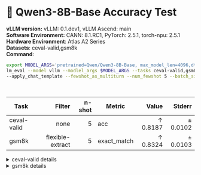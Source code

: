 # 🎯 Qwen3-8B-Base Accuracy Test
  <div>
    <strong>vLLM version:</strong> vLLM: 0.1.dev1, vLLM Ascend: main <br>
  </div>
  <div>
      <strong>Software Environment:</strong> CANN: 8.1.RC1, PyTorch: 2.5.1, torch-npu: 2.5.1 <br>
  </div>
  <div>
      <strong>Hardware Environment</strong>: Atlas A2 Series <br>
  </div>
  <div>
      <strong>Datasets</strong>: ceval-valid,gsm8k <br>
  </div>
  <div>
      <strong>Command</strong>: 

  ```bash
  export MODEL_ARGS='pretrained=Qwen/Qwen3-8B-Base, max_model_len=4096,dtype=auto,tensor_parallel_size=2,gpu_memory_utilization=0.6'
lm_eval --model vllm --modlel_args $MODEL_ARGS --tasks ceval-valid,gsm8k \ 
--apply_chat_template --fewshot_as_multiturn --num_fewshot 5 --batch_size 1
  ```
  </div>
  <div>&nbsp;</div>
  
| Task                  | Filter | n-shot | Metric   | Value   | Stderr |
|-----------------------|-------:|-------:|----------|--------:|-------:|
| ceval-valid                           | none   | 5      | acc    | ↑ 0.8187 | ± 0.0102 |
| gsm8k                                 | flexible-extract | 5      | exact_match | ↑ 0.8324 | ± 0.0103 |
<details>
<summary>ceval-valid details</summary>

| Task                  | Filter | n-shot | Metric   | Value   | Stderr |
|-----------------------|-------:|-------:|----------|--------:|-------:|
| ceval-valid                           | none   | 5      | acc    | ↑ 0.8187 | ± 0.0102 |
| - ceval-valid_accountant              | none   | 5      | acc    | ↑ 0.8367 | ± 0.0533 |
| - ceval-valid_advanced_mathematics    | none   | 5      | acc    | ↑ 0.6316 | ± 0.1137 |
| - ceval-valid_art_studies             | none   | 5      | acc    | ↑ 0.8182 | ± 0.0682 |
| - ceval-valid_basic_medicine          | none   | 5      | acc    | ↑ 0.8947 | ± 0.0723 |
| - ceval-valid_business_administration | none   | 5      | acc    | ↑ 0.8485 | ± 0.0634 |
| - ceval-valid_chinese_language_and_literature | none   | 5      | acc    | ↑ 0.6522 | ± 0.1015 |
| - ceval-valid_civil_servant           | none   | 5      | acc    | ↑ 0.7660 | ± 0.0624 |
| - ceval-valid_clinical_medicine       | none   | 5      | acc    | ↑ 0.8636 | ± 0.0749 |
| - ceval-valid_college_chemistry       | none   | 5      | acc    | ↑ 0.7083 | ± 0.0948 |
| - ceval-valid_college_economics       | none   | 5      | acc    | ↑ 0.7273 | ± 0.0606 |
| - ceval-valid_college_physics         | none   | 5      | acc    | ↑ 0.8421 | ± 0.0859 |
| - ceval-valid_college_programming     | none   | 5      | acc    | ↑ 0.8649 | ± 0.0570 |
| - ceval-valid_computer_architecture   | none   | 5      | acc    | ↑ 0.8095 | ± 0.0878 |
| - ceval-valid_computer_network        | none   | 5      | acc    | ↑ 0.7368 | ± 0.1038 |
| - ceval-valid_discrete_mathematics    | none   | 5      | acc    | ↑ 0.3750 | ± 0.1250 |
| - ceval-valid_education_science       | none   | 5      | acc    | ↑ 0.9310 | ± 0.0479 |
| - ceval-valid_electrical_engineer     | none   | 5      | acc    | ↑ 0.6216 | ± 0.0808 |
| - ceval-valid_environmental_impact_assessment_engineer | none   | 5      | acc    | ↑ 0.7742 | ± 0.0763 |
| - ceval-valid_fire_engineer           | none   | 5      | acc    | ↑ 0.7419 | ± 0.0799 |
| - ceval-valid_high_school_biology     | none   | 5      | acc    | ↑ 0.8947 | ± 0.0723 |
| - ceval-valid_high_school_chemistry   | none   | 5      | acc    | ↑ 0.8421 | ± 0.0859 |
| - ceval-valid_high_school_chinese     | none   | 5      | acc    | ↑ 0.6316 | ± 0.1137 |
| - ceval-valid_high_school_geography   | none   | 5      | acc    | ↑ 0.9474 | ± 0.0526 |
| - ceval-valid_high_school_history     | none   | 5      | acc    | ↑ 0.9000 | ± 0.0688 |
| - ceval-valid_high_school_mathematics | none   | 5      | acc    | ↑ 0.6111 | ± 0.1182 |
| - ceval-valid_high_school_physics     | none   | 5      | acc    | ↑ 0.9474 | ± 0.0526 |
| - ceval-valid_high_school_politics    | none   | 5      | acc    | ↑ 0.8947 | ± 0.0723 |
| - ceval-valid_ideological_and_moral_cultivation | none   | 5      | acc    | ↑ 1.0000 | ± 0.0000 |
| - ceval-valid_law                     | none   | 5      | acc    | ↑ 0.6667 | ± 0.0983 |
| - ceval-valid_legal_professional      | none   | 5      | acc    | ↑ 0.8261 | ± 0.0808 |
| - ceval-valid_logic                   | none   | 5      | acc    | ↑ 0.7727 | ± 0.0914 |
| - ceval-valid_mao_zedong_thought      | none   | 5      | acc    | ↑ 0.9167 | ± 0.0576 |
| - ceval-valid_marxism                 | none   | 5      | acc    | ↑ 0.9474 | ± 0.0526 |
| - ceval-valid_metrology_engineer      | none   | 5      | acc    | ↑ 0.8750 | ± 0.0690 |
| - ceval-valid_middle_school_biology   | none   | 5      | acc    | ↑ 0.8571 | ± 0.0782 |
| - ceval-valid_middle_school_chemistry | none   | 5      | acc    | ↑ 1.0000 | ± 0.0000 |
| - ceval-valid_middle_school_geography | none   | 5      | acc    | ↑ 0.8333 | ± 0.1124 |
| - ceval-valid_middle_school_history   | none   | 5      | acc    | ↑ 0.9545 | ± 0.0455 |
| - ceval-valid_middle_school_mathematics | none   | 5      | acc    | ↑ 0.8947 | ± 0.0723 |
| - ceval-valid_middle_school_physics   | none   | 5      | acc    | ↑ 0.9474 | ± 0.0526 |
| - ceval-valid_middle_school_politics  | none   | 5      | acc    | ↑ 0.9524 | ± 0.0476 |
| - ceval-valid_modern_chinese_history  | none   | 5      | acc    | ↑ 0.8696 | ± 0.0718 |
| - ceval-valid_operating_system        | none   | 5      | acc    | ↑ 0.8947 | ± 0.0723 |
| - ceval-valid_physician               | none   | 5      | acc    | ↑ 0.8163 | ± 0.0559 |
| - ceval-valid_plant_protection        | none   | 5      | acc    | ↑ 0.8182 | ± 0.0842 |
| - ceval-valid_probability_and_statistics | none   | 5      | acc    | ↑ 0.6111 | ± 0.1182 |
| - ceval-valid_professional_tour_guide | none   | 5      | acc    | ↑ 0.8621 | ± 0.0652 |
| - ceval-valid_sports_science          | none   | 5      | acc    | ↑ 1.0000 | ± 0.0000 |
| - ceval-valid_tax_accountant          | none   | 5      | acc    | ↑ 0.7551 | ± 0.0621 |
| - ceval-valid_teacher_qualification   | none   | 5      | acc    | ↑ 0.9545 | ± 0.0318 |
| - ceval-valid_urban_and_rural_planner | none   | 5      | acc    | ↑ 0.7609 | ± 0.0636 |
| - ceval-valid_veterinary_medicine     | none   | 5      | acc    | ↑ 0.9130 | ± 0.0601 |
</details>
<details>
<summary>gsm8k details</summary>

| Task                  | Filter | n-shot | Metric   | Value   | Stderr |
|-----------------------|-------:|-------:|----------|--------:|-------:|
| gsm8k                                 | flexible-extract | 5      | exact_match | ↑ 0.8324 | ± 0.0103 |
</details>
